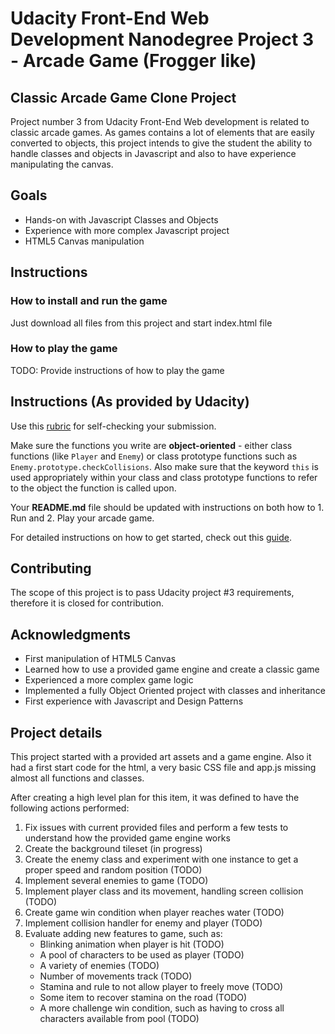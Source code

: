 # Udacity Front-End Web Development Nanodegree Project 3 - Arcade Game (Frogger like)

## Classic Arcade Game Clone Project

Project number 3 from Udacity Front-End Web development is related to classic arcade games. As games contains a lot of elements that are easily converted to objects, this project intends to give the student the ability to handle classes and objects in Javascript and also to have experience manipulating the canvas.

## Goals

- Hands-on with Javascript Classes and Objects
- Experience with more complex Javascript project
- HTML5 Canvas manipulation

## Instructions
### How to install and run the game
Just download all files from this project and start index.html file

### How to play the game
TODO: Provide instructions of how to play the game

## Instructions (As provided by Udacity)

Use this [rubric](https://review.udacity.com/#!/rubrics/15/view) for self-checking your submission.

Make sure the functions you write are **object-oriented** - either class functions (like `Player` and `Enemy`) or class prototype functions such as `Enemy.prototype.checkCollisions`. Also make sure that the keyword `this` is used appropriately within your class and class prototype functions to refer to the object the function is called upon.

Your **README.md** file should be updated with instructions on both how to 1. Run and 2. Play your arcade game.

For detailed instructions on how to get started, check out this [guide](https://docs.google.com/document/d/1v01aScPjSWCCWQLIpFqvg3-vXLH2e8_SZQKC8jNO0Dc/pub?embedded=true).

## Contributing

The scope of this project is to pass Udacity project #3 requirements, therefore it is closed for contribution.
 
 ## Acknowledgments

- First manipulation of HTML5 Canvas
- Learned how to use a provided game engine and create a classic game
- Experienced a more complex game logic
- Implemented a fully Object Oriented project with classes and inheritance
- First experience with Javascript and Design Patterns

## Project details

This project started with a provided art assets and a game engine. Also it had a first start code for the html, a very basic CSS file and app.js missing almost all functions and classes.

After creating a high level plan for this item, it was defined to have the following actions performed:
1. Fix issues with current provided files and perform a few tests to understand how the provided game engine works
1. Create the background tileset (in progress)
1. Create the enemy class and experiment with one instance to get a proper speed and random position (TODO)
1. Implement several enemies to game (TODO)
1. Implement player class and its movement, handling screen collision (TODO)
1. Create game win condition when player reaches water (TODO)
1. Implement collision handler for enemy and player (TODO)
1. Evaluate adding new features to game, such as:
    - Blinking animation when player is hit (TODO)
    - A pool of characters to be used as player (TODO)
    - A variety of enemies (TODO)
    - Number of movements track (TODO)
    - Stamina and rule to not allow player to freely move (TODO)
    - Some item to recover stamina on the road (TODO)
    - A more challenge win condition, such as having to cross all characters available from pool (TODO)


